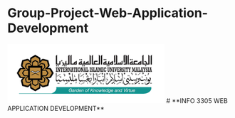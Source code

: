 # Group-Project-Web-Application-Development
 <img src="./logo IIUM.png" width="70%">
# **INFO 3305 WEB APPLICATION DEVELOPMENT**
